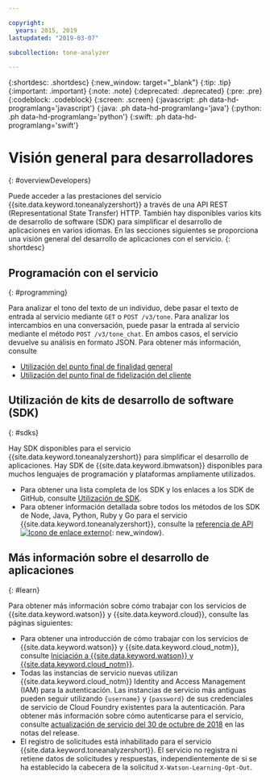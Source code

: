 ```yaml
---

copyright:
  years: 2015, 2019
lastupdated: "2019-03-07"

subcollection: tone-analyzer

---
```


{:shortdesc: .shortdesc}
{:new_window: target="_blank"}
{:tip: .tip}
{:important: .important}
{:note: .note}
{:deprecated: .deprecated}
{:pre: .pre}
{:codeblock: .codeblock}
{:screen: .screen}
{:javascript: .ph data-hd-programlang='javascript'}
{:java: .ph data-hd-programlang='java'}
{:python: .ph data-hd-programlang='python'}
{:swift: .ph data-hd-programlang='swift'}

# Visión general para desarrolladores
{: #overviewDevelopers}

Puede acceder a las prestaciones del servicio {{site.data.keyword.toneanalyzershort}} a través de una API REST (Representational State Transfer) HTTP. También hay disponibles varios kits de desarrollo de software (SDK) para simplificar el desarrollo de aplicaciones en varios idiomas. En las secciones siguientes se proporciona una visión general del desarrollo de aplicaciones con el servicio.
{: shortdesc}

## Programación con el servicio
{: #programming}

Para analizar el tono del texto de un individuo, debe pasar el texto de entrada al servicio mediante `GET` o `POST /v3/tone`. Para analizar los intercambios en una conversación, puede pasar la entrada al servicio mediante el método `POST /v3/tone_chat`. En ambos casos, el servicio devuelve su análisis en formato JSON. Para obtener más información, consulte

-   [Utilización del punto final de finalidad general](/docs/services/tone-analyzer?topic=tone-analyzer-utgpe)
-   [Utilización del punto final de fidelización del cliente](/docs/services/tone-analyzer?topic=tone-analyzer-utco)

## Utilización de kits de desarrollo de software (SDK)
{: #sdks}

Hay SDK disponibles para el servicio {{site.data.keyword.toneanalyzershort}} para simplificar el desarrollo de aplicaciones. Hay SDK de {{site.data.keyword.ibmwatson}} disponibles para muchos lenguajes de programación y plataformas ampliamente utilizados.

-   Para obtener una lista completa de los SDK y los enlaces a los SDK de GitHub, consulte [Utilización de SDK](/docs/services/watson?topic=watson-using-sdks).
-   Para obtener información detallada sobre todos los métodos de los SDK de Node, Java, Python, Ruby y Go para el servicio {{site.data.keyword.toneanalyzershort}}, consulte la [referencia de API ![Icono de enlace externo](../../icons/launch-glyph.svg "Icono de enlace externo")](https://{DomainName}/apidocs/tone-analyzer){: new_window}.

## Más información sobre el desarrollo de aplicaciones
{: #learn}

Para obtener más información sobre cómo trabajar con los servicios de {{site.data.keyword.watson}} y {{site.data.keyword.cloud}}, consulte las páginas siguientes:

-   Para obtener una introducción de cómo trabajar con los servicios de {{site.data.keyword.watson}} y {{site.data.keyword.cloud_notm}}, consulte [Iniciación a {{site.data.keyword.watson}} y {{site.data.keyword.cloud_notm}}](/docs/services/watson?topic=watson-about).
-   Todas las instancias de servicio nuevas utilizan {{site.data.keyword.cloud_notm}} Identity and Access Management (IAM) para la autenticación. Las instancias de servicio más antiguas pueden seguir utilizando `{username}` y `{password}` de sus credenciales de servicio de Cloud Foundry existentes para la autenticación. Para obtener más información sobre cómo autenticarse para el servicio, consulte [actualización de servicio del 30 de octubre de 2018](/docs/services/tone-analyzer?topic=tone-analyzer-rnrn#October2018) en las notas del release.
-   El registro de solicitudes está inhabilitado para el servicio {{site.data.keyword.toneanalyzershort}}. El servicio no registra ni retiene datos de solicitudes y respuestas, independientemente de si se ha establecido la cabecera de la solicitud `X-Watson-Learning-Opt-Out`.
